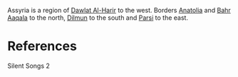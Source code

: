 Assyria is a region of [Dawlat Al-Harir](Dawlat%20Al-Harir.md) to the west. Borders [Anatolia](Anatolia.md) and [Bahr Aaqala](Bahr%20Aaqala.md) to the north, [Dilmun](Dilmun.md) to the south and [Parsi](Parsi.md) to the east.

# References
Silent Songs 2